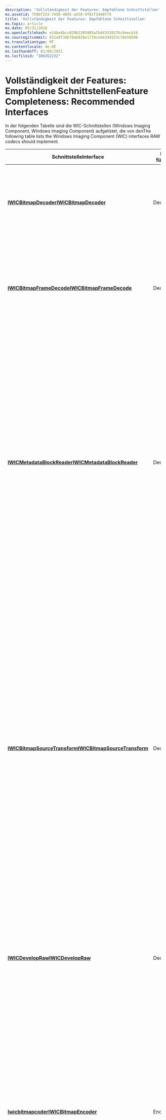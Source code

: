 ```yaml
---
description: 'Vollständigkeit der Features: Empfohlene Schnittstellen'
ms.assetid: 759bf253-7450-4895-a550-9f81f3498f79
title: 'Vollständigkeit der Features: Empfohlene Schnittstellen'
ms.topic: article
ms.date: 05/31/2018
ms.openlocfilehash: e1dba4bcc029b2205985afb443526376c0eecb16
ms.sourcegitcommit: 831e8f3db78ab820e1710cede244553c70e50500
ms.translationtype: MT
ms.contentlocale: de-DE
ms.lasthandoff: 01/08/2021
ms.locfileid: "106352232"
---
```

# <a name="feature-completeness-recommended-interfaces"></a><span data-ttu-id="d5f3f-103">Vollständigkeit der Features: Empfohlene Schnittstellen</span><span class="sxs-lookup"><span data-stu-id="d5f3f-103">Feature Completeness: Recommended Interfaces</span></span>

<span data-ttu-id="d5f3f-104">In der folgenden Tabelle sind die WIC-Schnittstellen (Windows Imaging Component, Windows Imaging Component) aufgelistet, die von den</span><span class="sxs-lookup"><span data-stu-id="d5f3f-104">The following table lists the Windows Imaging Component (WIC) interfaces RAW codecs should implement.</span></span>



<table>
<colgroup>
<col style="width: 33%" />
<col style="width: 33%" />
<col style="width: 33%" />
</colgroup>
<thead>
<tr class="header">
<th><span data-ttu-id="d5f3f-105">Schnittstelle</span><span class="sxs-lookup"><span data-stu-id="d5f3f-105">Interface</span></span></th>
<th><span data-ttu-id="d5f3f-106">Erforderlich für</span><span class="sxs-lookup"><span data-stu-id="d5f3f-106">Required for</span></span></th>
<th><span data-ttu-id="d5f3f-107">BESCHREIBUNG</span><span class="sxs-lookup"><span data-stu-id="d5f3f-107">Description</span></span></th>
</tr>
</thead>
<tbody>
<tr class="odd">
<td><span data-ttu-id="d5f3f-108"><a href="/windows/desktop/api/Wincodec/nn-wincodec-iwicbitmapdecoder"><strong>IWICBitmapDecoder</strong></a></span><span class="sxs-lookup"><span data-stu-id="d5f3f-108"><a href="/windows/desktop/api/Wincodec/nn-wincodec-iwicbitmapdecoder"><strong>IWICBitmapDecoder</strong></a></span></span></td>
<td><span data-ttu-id="d5f3f-109">Decoder</span><span class="sxs-lookup"><span data-stu-id="d5f3f-109">Decoders</span></span></td>
<td><span data-ttu-id="d5f3f-110">Stellt den Startpunkt für das Decodieren einer Bilddatei dar.</span><span class="sxs-lookup"><span data-stu-id="d5f3f-110">Represents the starting point for decoding an image file.</span></span> <span data-ttu-id="d5f3f-111">Bietet Zugriff auf Eigenschaften auf Container Ebene wie Miniaturansichten, Frames und Palette.</span><span class="sxs-lookup"><span data-stu-id="d5f3f-111">Provides access to container-level properties like thumbnails, frames, and palette.</span></span><br/></td>
</tr>
<tr class="even">
<td><span data-ttu-id="d5f3f-112"><a href="/windows/desktop/api/Wincodec/nn-wincodec-iwicbitmapframedecode"><strong>IWICBitmapFrameDecode</strong></a></span><span class="sxs-lookup"><span data-stu-id="d5f3f-112"><a href="/windows/desktop/api/Wincodec/nn-wincodec-iwicbitmapframedecode"><strong>IWICBitmapFrameDecode</strong></a></span></span></td>
<td><span data-ttu-id="d5f3f-113">Decoder</span><span class="sxs-lookup"><span data-stu-id="d5f3f-113">Decoders</span></span></td>
<td><span data-ttu-id="d5f3f-114">Stellt einen bestimmten Bild Rahmen innerhalb des Containers dar, der Zugriff auf Eigenschaften auf Frame-Ebene bereitstellt.</span><span class="sxs-lookup"><span data-stu-id="d5f3f-114">Represents a specific image frame within the container that provides access to frame-level properties.</span></span> <span data-ttu-id="d5f3f-115">Dies ist die Schnittstelle, die die eigentlichen Bildbits decodiert.</span><span class="sxs-lookup"><span data-stu-id="d5f3f-115">This is the interface that decodes the actual image bits.</span></span><br/></td>
</tr>
<tr class="odd">
<td><span data-ttu-id="d5f3f-116"><a href="/windows/desktop/api/Wincodecsdk/nn-wincodecsdk-iwicmetadatablockreader"><strong>IWICMetadataBlockReader</strong></a></span><span class="sxs-lookup"><span data-stu-id="d5f3f-116"><a href="/windows/desktop/api/Wincodecsdk/nn-wincodecsdk-iwicmetadatablockreader"><strong>IWICMetadataBlockReader</strong></a></span></span></td>
<td><span data-ttu-id="d5f3f-117">Decoder</span><span class="sxs-lookup"><span data-stu-id="d5f3f-117">Decoders</span></span></td>
<td><span data-ttu-id="d5f3f-118">Erforderlich für das Auflisten und durchlaufen von metadatenblöcken und das Aufrufen der entsprechenden metadatenleser beim Lesen aus einer Bilddatei.</span><span class="sxs-lookup"><span data-stu-id="d5f3f-118">Required for enumerating and iterating through metadata blocks and invoking the appropriate metadata readers when reading from an image file.</span></span> <br/>
<blockquote>
[!Note]<br />
<span data-ttu-id="d5f3f-119">Wenn das RAW-Container-Format TIFF-kompatibel ist oder zum Speichern von EXIF-oder XMP-Metadaten Standard-ifds oder-Spalten verwendet, können die Codec-Autoren die integrierten metadatenleser aufrufen, anstatt Sie zu schreiben.</span><span class="sxs-lookup"><span data-stu-id="d5f3f-119">If the RAW container format is TIFF compatible or uses standard IFDs or IRBs to store EXIF or XMP metadata, codec authors can choose to invoke the built-in metadata readers rather than writing their own.</span></span>
</blockquote>
<br/> <br/></td>
</tr>
<tr class="even">
<td><span data-ttu-id="d5f3f-120"><a href="/windows/desktop/api/Wincodec/nn-wincodec-iwicbitmapsourcetransform"><strong>IWICBitmapSourceTransform</strong></a></span><span class="sxs-lookup"><span data-stu-id="d5f3f-120"><a href="/windows/desktop/api/Wincodec/nn-wincodec-iwicbitmapsourcetransform"><strong>IWICBitmapSourceTransform</strong></a></span></span></td>
<td><span data-ttu-id="d5f3f-121">Decoder</span><span class="sxs-lookup"><span data-stu-id="d5f3f-121">Decoders</span></span></td>
<td><span data-ttu-id="d5f3f-122">Ermöglicht dem Aufrufer, die gewünschte Skalierung, das Zuschneiden, das Drehen oder das Pixel Format für das decodierte Bild anzugeben, wodurch die decoderleistung erheblich verbessert werden kann.</span><span class="sxs-lookup"><span data-stu-id="d5f3f-122">Allows the caller to specify desired scaling, cropping, rotation, or pixel format for the decoded image, which can significantly improve decoder performance.</span></span> <span data-ttu-id="d5f3f-123">Beispielsweise wird von den Decodern von Microsoft JPEG und Wireless Datagram Protocol (WDP) ein Pyramiden Optimierungs Schema verwendet, um eine schnellere Decodierung zu erreichen, wenn die Zielbitmap kleiner als die Quell Bitmap ist.</span><span class="sxs-lookup"><span data-stu-id="d5f3f-123">For example, Microsoft's JPEG and Wireless Datagram Protocol (WDP) decoders use a pyramid optimization scheme to achieve faster decoding when the target bitmap is smaller than the source bitmap.</span></span> <span data-ttu-id="d5f3f-124">Windows Vista (und höher) versucht, diese Schnittstelle zu verwenden, um eine &quot; schnelle &quot; Vorschau von einem RAW-Image zu extrahieren, wenn die eingebettete Vorschau fehlt oder in der größten Dimension weniger als 1.024 Pixel.</span><span class="sxs-lookup"><span data-stu-id="d5f3f-124">Windows Vista (and later) will attempt to use this interface to extract a &quot;fast&quot; preview from a RAW image whenever the embedded preview is missing or less than 1,024 pixels in its largest dimension.</span></span><br/></td>
</tr>
<tr class="odd">
<td><span data-ttu-id="d5f3f-125"><a href="/windows/desktop/api/Wincodec/nn-wincodec-iwicdevelopraw"><strong>IWICDevelopRaw</strong></a></span><span class="sxs-lookup"><span data-stu-id="d5f3f-125"><a href="/windows/desktop/api/Wincodec/nn-wincodec-iwicdevelopraw"><strong>IWICDevelopRaw</strong></a></span></span></td>
<td><span data-ttu-id="d5f3f-126">Decoder</span><span class="sxs-lookup"><span data-stu-id="d5f3f-126">Decoders</span></span></td>
<td><span data-ttu-id="d5f3f-127">Erforderlich für Rohdaten Formate.</span><span class="sxs-lookup"><span data-stu-id="d5f3f-127">Required for RAW formats.</span></span> <span data-ttu-id="d5f3f-128">Macht Parameter verfügbar, die für die Rohbild Verarbeitung spezifisch sind.</span><span class="sxs-lookup"><span data-stu-id="d5f3f-128">Exposes parameters that are specific to RAW image processing.</span></span> <span data-ttu-id="d5f3f-129">Unformatierte Codecs sollten so viele dieser Parameter unterstützen, wie Sie auf den Codec angewendet werden.</span><span class="sxs-lookup"><span data-stu-id="d5f3f-129">RAW codecs should support as many of these parameters as apply to the codec.</span></span><br/></td>
</tr>
<tr class="even">
<td><span data-ttu-id="d5f3f-130"><a href="/windows/desktop/api/wincodec/nn-wincodec-iwicbitmapencoder"><strong>Iwicbitmapcoder</strong></a></span><span class="sxs-lookup"><span data-stu-id="d5f3f-130"><a href="/windows/desktop/api/wincodec/nn-wincodec-iwicbitmapencoder"><strong>IWICBitmapEncoder</strong></a></span></span></td>
<td><span data-ttu-id="d5f3f-131">Encoder</span><span class="sxs-lookup"><span data-stu-id="d5f3f-131">Encoders</span></span></td>
<td><span data-ttu-id="d5f3f-132">Stellt den Startpunkt für das Codieren einer Bilddatei dar.</span><span class="sxs-lookup"><span data-stu-id="d5f3f-132">Represents the starting point for encoding an image file.</span></span> <span data-ttu-id="d5f3f-133">Diese Schnittstelle wird verwendet, um Eigenschaften auf Container Ebene festzulegen, z. b. Miniaturansichten, Frames und Palette.</span><span class="sxs-lookup"><span data-stu-id="d5f3f-133">This interface is used for setting container-level properties, such as thumbnails, frames, and palette.</span></span> <span data-ttu-id="d5f3f-134">Außerdem müssen Sie einen metadatenwriter aufrufen, um die metadatenpersistenz in der Bilddatei zu aktivieren.</span><span class="sxs-lookup"><span data-stu-id="d5f3f-134">It is also required to invoke a metadata writer to enable metadata persistence to the image file.</span></span> <span data-ttu-id="d5f3f-135">Aus diesen Gründen ist diese Schnittstelle notwendig, auch wenn die Codierung der primären Bitmap in das RAW-Format nicht unterstützt wird.</span><span class="sxs-lookup"><span data-stu-id="d5f3f-135">For these reasons, this interface is necessary even if encoding the primary bitmap to the RAW format is not supported.</span></span><br/></td>
</tr>
<tr class="odd">
<td><span data-ttu-id="d5f3f-136"><a href="/windows/desktop/api/Wincodec/nn-wincodec-iwicbitmapframeencode"><strong>IWICBitmapFrameEncode</strong></a></span><span class="sxs-lookup"><span data-stu-id="d5f3f-136"><a href="/windows/desktop/api/Wincodec/nn-wincodec-iwicbitmapframeencode"><strong>IWICBitmapFrameEncode</strong></a></span></span></td>
<td><span data-ttu-id="d5f3f-137">Encoder</span><span class="sxs-lookup"><span data-stu-id="d5f3f-137">Encoders</span></span></td>
<td><span data-ttu-id="d5f3f-138">Stellt einen bestimmten Bild Rahmen innerhalb des Containers dar.</span><span class="sxs-lookup"><span data-stu-id="d5f3f-138">Represents a specific image frame within the container.</span></span> <span data-ttu-id="d5f3f-139">Diese Schnittstelle wird verwendet, um die eigentlichen Bildbits zu codieren und um die einzelnen Frame-Metadaten und-Eigenschaften festzulegen.</span><span class="sxs-lookup"><span data-stu-id="d5f3f-139">This interface is used to encode the actual image bits and to set per-frame metadata and properties.</span></span><br/></td>
</tr>
<tr class="even">
<td><span data-ttu-id="d5f3f-140"><a href="/windows/desktop/api/Wincodecsdk/nn-wincodecsdk-iwicmetadatablockwriter"><strong>IWICMetadataBlockWriter</strong></a></span><span class="sxs-lookup"><span data-stu-id="d5f3f-140"><a href="/windows/desktop/api/Wincodecsdk/nn-wincodecsdk-iwicmetadatablockwriter"><strong>IWICMetadataBlockWriter</strong></a></span></span></td>
<td><span data-ttu-id="d5f3f-141">Encoder</span><span class="sxs-lookup"><span data-stu-id="d5f3f-141">Encoders</span></span></td>
<td><span data-ttu-id="d5f3f-142">Erforderlich zum Durchlaufen von metadatenblöcken und zum Aufrufen der entsprechenden metadatenschreiber beim Serialisieren einer Bilddatei.</span><span class="sxs-lookup"><span data-stu-id="d5f3f-142">Required for iterating through metadata blocks and invoking the appropriate metadata writers when serializing an image file.</span></span><br/>
<blockquote>
[!Note]<br />
<span data-ttu-id="d5f3f-143">Wenn das RAW-Containerformat TIFF-kompatibel ist, können Codec-Autoren die integrierten metadatenwriter aufrufen, anstatt Sie selbst zu schreiben.</span><span class="sxs-lookup"><span data-stu-id="d5f3f-143">If the RAW container format is TIFF-compatible, codec authors can choose to invoke the built-in metadata writers rather than writing their own.</span></span>
</blockquote>
<br/> <br/></td>
</tr>
</tbody>
</table>



 

## <a name="related-topics"></a><span data-ttu-id="d5f3f-144">Zugehörige Themen</span><span class="sxs-lookup"><span data-stu-id="d5f3f-144">Related topics</span></span>

<dl> <dt>

<span data-ttu-id="d5f3f-145">**Licher**</span><span class="sxs-lookup"><span data-stu-id="d5f3f-145">**Conceptual**</span></span>
</dt> <dt>

[<span data-ttu-id="d5f3f-146">Übersicht über die Windows Imaging-Komponente</span><span class="sxs-lookup"><span data-stu-id="d5f3f-146">Windows Imaging Component Overview</span></span>](-wic-about-windows-imaging-codec.md)
</dt> <dt>

[<span data-ttu-id="d5f3f-147">WIC-Richtlinien für Kamera Rohbild Formate</span><span class="sxs-lookup"><span data-stu-id="d5f3f-147">WIC Guidelines for Camera RAW Image Formats</span></span>](-wic-rawguidelines.md)
</dt> <dt>

[<span data-ttu-id="d5f3f-148">Schreiben eines WIC-Enabled Codecs</span><span class="sxs-lookup"><span data-stu-id="d5f3f-148">How to Write a WIC-Enabled CODEC</span></span>](-wic-howtowriteacodec.md)
</dt> </dl>

 

 




